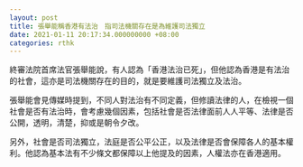 ```yaml
---
layout: post
title: 張舉能稱香港有法治　指司法機關存在是為維護司法獨立
date: 2021-01-11 20:17:34.000000000 +08:00
categories: rthk
---
```


終審法院首席法官張舉能說，有人認為「香港法治已死」，但他認為香港是有法治的社會，這亦是司法機關存在的目的，就是要維護司法獨立及法治。

張舉能會見傳媒時提到，不同人對法治有不同定義，但修讀法律的人，在檢視一個社會是否有法治時，會考慮幾個因素，包括社會是否法律面前人人平等、法律是否公開，透明，清楚，抑或是朝令夕改。

另外，社會是否司法獨立，法庭是否公平公正，以及法律是否會保障各人的基本權利。他認為基本法有不少條文都保障以上他提及的因素，人權法亦在香港適用。
